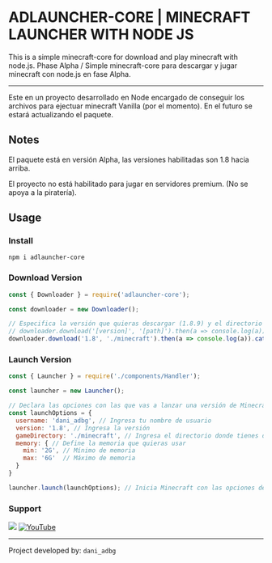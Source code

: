 # ADLAUNCHER-CORE | MINECRAFT LAUNCHER WITH NODE JS

This is a simple minecraft-core for download and play minecraft with node.js. Phase Alpha / Simple minecraft-core para descargar y jugar minecraft con node.js en fase Alpha.

---

Este en un proyecto desarrollado en Node encargado de conseguir los archivos para ejectuar minecraft Vanilla (por el momento). En el futuro se estará actualizando el paquete.

## Notes
El paquete está en versión Alpha, las versiones habilitadas son 1.8 hacia arriba.

El proyecto no está habilitado para jugar en servidores premium. (No se apoya a la piratería).

## Usage

### Install
`npm i adlauncher-core`

### Download Version
```js
const { Downloader } = require('adlauncher-core');

const downloader = new Downloader();

// Especifica la versión que quieras descargar (1.8.9) y el directorio 
// downloader.download('[version]', '[path]').then(a => console.log(a)).catch(e => console.log(e))
downloader.download('1.8', './minecraft').then(a => console.log(a)).catch(e => console.log(e))
```

### Launch Version
```js
const { Launcher } = require('./components/Handler');

const launcher = new Launcher();

// Declara las opciones con las que vas a lanzar una versión de Minecraft
const launchOptions = {
  username: 'dani_adbg', // Ingresa tu nombre de usuario
  version: '1.8', // Ingresa la versión
  gameDirectory: './minecraft', // Ingresa el directorio donde tienes descargado Minecraft
  memory: { // Define la memoria que quieras usar
    min: '2G', // Mínimo de memoria
    max: '6G'  // Máximo de memoria
  }
}

launcher.launch(launchOptions); // Inicia Minecraft con las opciones declaradas
```

### Support
[![](https://dcbadge.vercel.app/api/server/a93w5NpBR9)](https://discord.gg/a93w5NpBR9)
[![YouTube](https://img.shields.io/badge/YouTube-%23FF0000.svg?style=for-the-badge&logo=YouTube&logoColor=white)](https://www.youtube.com/@dani_adbg)

----

Project developed by: `dani_adbg`